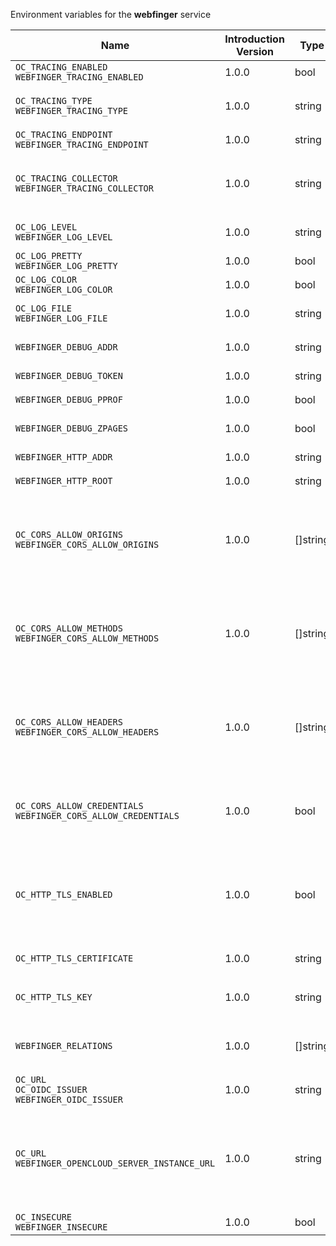 Environment variables for the **webfinger** service

| Name | Introduction Version | Type | Description | Default Value |
|---|---|---|---|---|
|`OC_TRACING_ENABLED`<br/>`WEBFINGER_TRACING_ENABLED`| 1.0.0 |bool|`Activates tracing.`|false|
|`OC_TRACING_TYPE`<br/>`WEBFINGER_TRACING_TYPE`| 1.0.0 |string|`The type of tracing. Defaults to '', which is the same as 'jaeger'. Allowed tracing types are 'jaeger' and '' as of now.`||
|`OC_TRACING_ENDPOINT`<br/>`WEBFINGER_TRACING_ENDPOINT`| 1.0.0 |string|`The endpoint of the tracing agent.`||
|`OC_TRACING_COLLECTOR`<br/>`WEBFINGER_TRACING_COLLECTOR`| 1.0.0 |string|`The HTTP endpoint for sending spans directly to a collector, i.e. \http://jaeger-collector:14268/api/traces. Only used if the tracing endpoint is unset.`||
|`OC_LOG_LEVEL`<br/>`WEBFINGER_LOG_LEVEL`| 1.0.0 |string|`The log level. Valid values are: 'panic', 'fatal', 'error', 'warn', 'info', 'debug', 'trace'.`||
|`OC_LOG_PRETTY`<br/>`WEBFINGER_LOG_PRETTY`| 1.0.0 |bool|`Activates pretty log output.`|false|
|`OC_LOG_COLOR`<br/>`WEBFINGER_LOG_COLOR`| 1.0.0 |bool|`Activates colorized log output.`|false|
|`OC_LOG_FILE`<br/>`WEBFINGER_LOG_FILE`| 1.0.0 |string|`The path to the log file. Activates logging to this file if set.`||
|`WEBFINGER_DEBUG_ADDR`| 1.0.0 |string|`Bind address of the debug server, where metrics, health, config and debug endpoints will be exposed.`|127.0.0.1:9279|
|`WEBFINGER_DEBUG_TOKEN`| 1.0.0 |string|`Token to secure the metrics endpoint.`||
|`WEBFINGER_DEBUG_PPROF`| 1.0.0 |bool|`Enables pprof, which can be used for profiling.`|false|
|`WEBFINGER_DEBUG_ZPAGES`| 1.0.0 |bool|`Enables zpages, which can be used for collecting and viewing in-memory traces.`|false|
|`WEBFINGER_HTTP_ADDR`| 1.0.0 |string|`The bind address of the HTTP service.`|127.0.0.1:9275|
|`WEBFINGER_HTTP_ROOT`| 1.0.0 |string|`Subdirectory that serves as the root for this HTTP service.`|/|
|`OC_CORS_ALLOW_ORIGINS`<br/>`WEBFINGER_CORS_ALLOW_ORIGINS`| 1.0.0 |[]string|`A list of allowed CORS origins. See following chapter for more details: *Access-Control-Allow-Origin* at \https://developer.mozilla.org/en-US/docs/Web/HTTP/Headers/Access-Control-Allow-Origin. See the Environment Variable Types description for more details.`|[https://localhost:9200]|
|`OC_CORS_ALLOW_METHODS`<br/>`WEBFINGER_CORS_ALLOW_METHODS`| 1.0.0 |[]string|`A list of allowed CORS methods. See following chapter for more details: *Access-Control-Request-Method* at \https://developer.mozilla.org/en-US/docs/Web/HTTP/Headers/Access-Control-Request-Method. See the Environment Variable Types description for more details.`|[]|
|`OC_CORS_ALLOW_HEADERS`<br/>`WEBFINGER_CORS_ALLOW_HEADERS`| 1.0.0 |[]string|`A list of allowed CORS headers. See following chapter for more details: *Access-Control-Request-Headers* at \https://developer.mozilla.org/en-US/docs/Web/HTTP/Headers/Access-Control-Request-Headers. See the Environment Variable Types description for more details.`|[]|
|`OC_CORS_ALLOW_CREDENTIALS`<br/>`WEBFINGER_CORS_ALLOW_CREDENTIALS`| 1.0.0 |bool|`Allow credentials for CORS.See following chapter for more details: *Access-Control-Allow-Credentials* at \https://developer.mozilla.org/en-US/docs/Web/HTTP/Headers/Access-Control-Allow-Credentials.`|false|
|`OC_HTTP_TLS_ENABLED`| 1.0.0 |bool|`Activates TLS for the http based services using the server certifcate and key configured via OC_HTTP_TLS_CERTIFICATE and OC_HTTP_TLS_KEY. If OC_HTTP_TLS_CERTIFICATE is not set a temporary server certificate is generated - to be used with PROXY_INSECURE_BACKEND=true.`|false|
|`OC_HTTP_TLS_CERTIFICATE`| 1.0.0 |string|`Path/File name of the TLS server certificate (in PEM format) for the http services.`||
|`OC_HTTP_TLS_KEY`| 1.0.0 |string|`Path/File name for the TLS certificate key (in PEM format) for the server certificate to use for the http services.`||
|`WEBFINGER_RELATIONS`| 1.0.0 |[]string|`A list of relation URIs or registered relation types to add to webfinger responses. See the Environment Variable Types description for more details.`|[http://openid.net/specs/connect/1.0/issuer http://webfinger.opencloud/rel/server-instance]|
|`OC_URL`<br/>`OC_OIDC_ISSUER`<br/>`WEBFINGER_OIDC_ISSUER`| 1.0.0 |string|`The identity provider href for the openid-discovery relation.`|https://localhost:9200|
|`OC_URL`<br/>`WEBFINGER_OPENCLOUD_SERVER_INSTANCE_URL`| 1.0.0 |string|`The URL for the legacy OpenCloud server instance relation (not to be confused with the product OpenCloud Server). It defaults to the OC_URL but can be overridden to support some reverse proxy corner cases. To shard the deployment, multiple instances can be configured in the configuration file.`|https://localhost:9200|
|`OC_INSECURE`<br/>`WEBFINGER_INSECURE`| 1.0.0 |bool|`Allow insecure connections to the WEBFINGER service.`|false|
